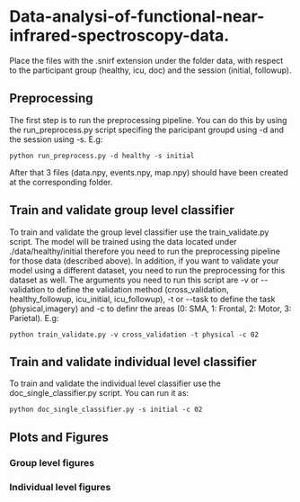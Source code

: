 # Data-analysi-of-functional-near-infrared-spectroscopy-data.

Place the files with the .snirf extension under the folder data, with respect to the participant group (healthy, icu, doc) and the session (initial, followup).

## Preprocessing 

The first step is to run the preprocessing pipeline. You can do this by using the run_preprocess.py script specifing the paricipant groupd using -d and the session using -s. E.g:

```
python run_preprocess.py -d healthy -s initial
```

After that 3 files (data.npy, events.npy, map.npy) should have been created at the corresponding folder.


## Train and validate group level classifier

To train and validate the group level classifier use the train_validate.py script. The model will be trained using the data located under ./data/healthy/initial therefore you need to run the preprocessing pipeline for those data (described above). In addition, if you want to validate your model using a different dataset, you need to run the preprocessing for this dataset as well. The arguments you need to run this script are -v or --validation to define the validation method (cross_validation, healthy_followup, icu_initial, icu_followup), -t or --task to define the task (physical,imagery) and -c to definr the areas (0: SMA, 1: Frontal, 2: Motor, 3: Parietal). E.g:

```
python train_validate.py -v cross_validation -t physical -c 02
```


## Train and validate individual level classifier

To train and validate the individual level classifier use the doc_single_classifier.py script. You can run it as: 

```
python doc_single_classifier.py -s initial -c 02
```

## Plots and Figures

### Group level figures

### Individual level figures

